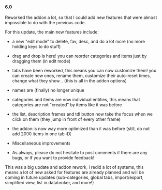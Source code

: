 #### **6.0**

Reworked the addon a lot, so that I could add new features that were almost impossible to do with the previous code.

For this update, the main new features include:

- a new "edit mode" to delete, fav, desc, and do a lot more (no more holding keys to do stuff)
- drag and drop is here! you can reorder categories and items just by dragging them (in edit mode)
- tabs have been reworked, this means you can now customize them! you can create new ones, rename them, customize their auto-reset times, change what they show... (this is all in the addon options)

- names are (finally) no longer unique
- categories and items are now individual entities, this means that categories are not "created" by items like it was before
- the list, description frames and tdl button now take the focus when we click on them (they jump in front of every other frame)

- the addon is now way more optimized than it was before (still, do not add 2000 items in one tab :D)
- Miscellaneous improvements

- As always, please do not hesitate to post comments if there are any bugs, or if you want to provide feedback!

This was a big update and addon rework, I redid a lot of systems, this means a lot of new asked for features are already planned and will be coming in future updates (sub-categories, global tabs, import/export, simplified view, list in databroker, and more!)

